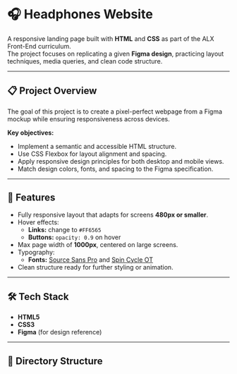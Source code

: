 # 🎧 Headphones Website

A responsive landing page built with **HTML** and **CSS** as part of the ALX Front-End curriculum.  
The project focuses on replicating a given **Figma design**, practicing layout techniques, media queries, and clean code structure.

---

## 📋 Project Overview
The goal of this project is to create a pixel-perfect webpage from a Figma mockup while ensuring responsiveness across devices.

**Key objectives:**
- Implement a semantic and accessible HTML structure.  
- Use CSS Flexbox for layout alignment and spacing.  
- Apply responsive design principles for both desktop and mobile views.  
- Match design colors, fonts, and spacing to the Figma specification.

---

## 🧠 Features
- Fully responsive layout that adapts for screens **480px or smaller**.
- Hover effects:
  - **Links:** change to `#FF6565`
  - **Buttons:** `opacity: 0.9` on hover
- Max page width of **1000px**, centered on large screens.
- Typography:
  - **Fonts:** [Source Sans Pro](https://fonts.google.com/specimen/Source+Sans+Pro) and [Spin Cycle OT](https://fonts.adobe.com/fonts/spin-cycle-ot)
- Clean structure ready for further styling or animation.

---

## 🛠️ Tech Stack
- **HTML5**
- **CSS3**
- **Figma** (for design reference)

---

## 🧩 Directory Structure